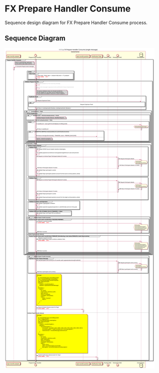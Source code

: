 # FX Prepare Handler Consume

Sequence design diagram for FX Prepare Handler Consume process.

## Sequence Diagram

![seq-fx-prepare-1.1.1.a.svg](../assets/diagrams/sequence/seq-fx-prepare-1.1.1.a.svg)
